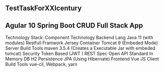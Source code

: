 ## TestTaskForXXIcentury
## Agular 10 Spring Boot CRUD Full Stack App

Technology Stack:
Component	Technology
Backend Lang	Java 11 (with modules)
Restfull Framwork	Jersey
Container	Tomcat 9 (Embeded Mode)
Server Build Tools	maven 3.5.4 (Creates a Executable Jar with embeded tomcat)
Security	Token Based (JWT )
REST Spec	Open API Standard
In Memory DB	H2
Persistence	JPA (Using Hibernate)
Frontend	Vue JS
Client Build Tools	vue-cli, Webpack, yarn
